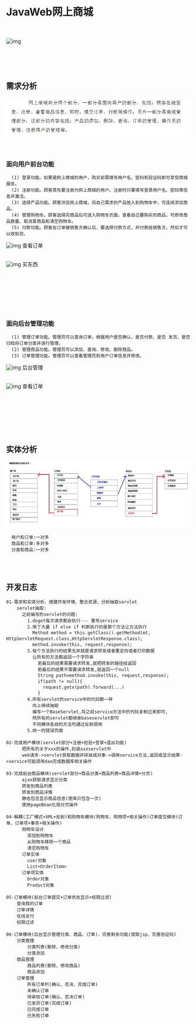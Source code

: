# JavaWeb网上商城
<br><br>
![img](https://github.com/luguanxing/JavaWeb-Apps/blob/master/01-JavaWeb%E7%BD%91%E4%B8%8A%E5%95%86%E5%9F%8E/pictures/index.jpg?raw=true)
<br><br><br><br><br>

## 需求分析
![img](https://github.com/luguanxing/JavaWeb/blob/master/01-JavaWeb%E7%BD%91%E4%B8%8A%E5%95%86%E5%9F%8E/pictures/01-%E7%AE%80%E5%8D%95%E9%9C%80%E6%B1%82%E5%88%86%E6%9E%90.jpg?raw=true)
<br><br><br>

### 面向用户前台功能
```
  (1) 登录功能。如果是网上商城的用户，购买前需填写用户名、密码和验证码即可享受商城服务。
  (2) 注册功能。顾客首先要注册为网上商城的用户。注册时只要填写登录用户名、密码等信息并激活。
  (3) 选择产品功能。顾客浏览网上商城，将自己需求的产品放入到购物车中，可连续添加商品。
  (4) 管理购物车。顾客选择完商品后可进入购物车页面，查看自己要购买的商品，可修改商品数量、取消某商品和清空购物车。
  (5) 付款功能。顾客在订单被销售方确认后，要选择付款方式，并付款给销售方，然后才可以收到货。 
```
![img](https://github.com/luguanxing/JavaWeb-Apps/blob/master/01-JavaWeb%E7%BD%91%E4%B8%8A%E5%95%86%E5%9F%8E/pictures/order.jpg?raw=true)
查看订单<br><br>

![img](https://github.com/luguanxing/JavaWeb-Apps/blob/master/01-JavaWeb%E7%BD%91%E4%B8%8A%E5%95%86%E5%9F%8E/pictures/buy.gif?raw=true)
买东西<br><br>


<br><br><br><br><br>

### 面向后台管理功能
```
  (1) 管理订单功能。管理员可以查询订单，根据用户是否确认、是否付款、是否 发货、是否归档将订单分类并进行管理。
  (2) 管理商品功能。管理员可以添加、查询、修改、删除商品。
  (3) 订单管理功能。管理员可以查看管理员和用户订单信息并修改。
```
![img](https://github.com/luguanxing/JavaWeb-Apps/blob/master/01-JavaWeb%E7%BD%91%E4%B8%8A%E5%95%86%E5%9F%8E/pictures/admincheck.gif?raw=true)
后台管理<br><br>

![img](https://github.com/luguanxing/JavaWeb-Apps/blob/master/01-JavaWeb%E7%BD%91%E4%B8%8A%E5%95%86%E5%9F%8E/pictures/product_list.jpg?raw=true)
查看订单<br><br>

<br><br><br><br><br>

## 实体分析
![img](https://github.com/luguanxing/JavaWeb/blob/master/01-JavaWeb%E7%BD%91%E4%B8%8A%E5%95%86%E5%9F%8E/pictures/02-%E5%AE%9E%E4%BD%93%E5%88%86%E6%9E%90.jpg?raw=true)
```
  用户和订单:一对多
  商品和订单:多对多
  分类和商品:一对多	
```

<br><br>

## 开发日志
```
01-需求和实体分析、搭建开发环境、整合资源、分析抽取servlet
    servlet抽取:
      之前编写的servlet的问题:
        1.doget每次请求都会执行--- 重写service
        2.用了大量 if else if 判断执行的是那个方法让方法执行
          Method method = this.getClass().getMethod(mt, HttpServletRequest.class,HttpServletResponse.class);
          method.invoke(this, request,response);
        3.每个方法执行的结果无非就是请求转发或者重定向或者打印数据
          让所有的方法都返回一个字符串
            若最后的结果需要请求转发,就把转发的路径给返回
            若最后的结果不需要请求转发,就返回一个null
            String path=method.invoke(this, request,response);
            if(path != null){
              request.getx(path).forward(...)
            }
        4.所有servlet的service中的代码都一样
          向上继续抽取
          编写一个BaseServlet,将之前service方法中的代码复制过来即可,
          然所有的servlet都继承baseservlet即可
          不同模块各自的方法均通过反射调用
        5.统一的错误页面

02-完成用户模块(servlet部分+注册+检验+登录+退出功能)
      把所有的关于xxx的操作,封装xxxservlet中
      web请求->servlet获取数据并拼装成对象->调用service方法,返回或显示结果->service可能调用dao完成数据库相关操作

03-完成前台商品模块(servlet部分+商品分类+商品列表+商品详情+分页)
      ajax获取请求显示分类
      转发到商品列表
      转发到商品详情
      静态包含显示商品信息(使库只包含一次)
      使用pageBean化简分页操作
      
04-解耦(工厂模式+XML+反射)和购物车模块(购物车、购物项+相关操作)订单提交模块(订单、订单项+事务+相关操作)
      购物车设计
        添加到购物车
        从购物车移除一个商品
        清空购物车
      订单实体
        user对象
        List<OrderItem>
      订单项实体
        Order对象
        Product对象

05-订单模块(前台订单提交+订单状态显示+权限过滤)
    查询我的订单
    订单详情
    在线支付
    权限过滤
    
06-订单模块(后台显示管理分类、商品、订单)，完善剩余功能(提取jsp、完善验证码)
    分类管理
        分类列表(删除、修改分类)
        分类添加
    商品管理
        商品列表(删除、修改商品)
        商品添加
    订单管理
        所有订单列(确认、否决、完成订单)
        未确认订单
        待审核订单(确认、否决订单)
        已发货订单(完成订单)
        已完成订单
        已失败订单
```
